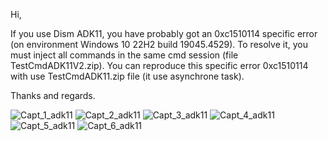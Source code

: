 Hi,

If you use Dism ADK11, you have probably got an 0xc1510114 specific error (on environment Windows 10 22H2 build 19045.4529).
To resolve it, you must inject all commands in the same cmd session (file TestCmdADK11V2.zip).
You can reproduce this specific error 0xc1510114 with use TestCmdADK11.zip file (it use asynchrone task).

Thanks and regards.

![Capt_1_adk11](https://github.com/Dede333/Test-dism-adk11/assets/61848651/3c73c081-2f10-4095-8ba3-6007eccb00ea)
![Capt_2_adk11](https://github.com/Dede333/Test-dism-adk11/assets/61848651/0b420503-8d0e-44df-8a33-a5cfcddf96bd)
![Capt_3_adk11](https://github.com/Dede333/Test-dism-adk11/assets/61848651/c4565693-8886-4314-9482-10584db04e74)
![Capt_4_adk11](https://github.com/Dede333/Test-dism-adk11/assets/61848651/a6c26e02-07aa-4345-af30-58a9dbd69970)
![Capt_5_adk11](https://github.com/Dede333/Test-dism-adk11/assets/61848651/ad5b23e3-bbea-413c-a2cc-11f7561d06e7)
![Capt_6_adk11](https://github.com/Dede333/Test-dism-adk11/assets/61848651/098c2a61-df48-4c75-812b-31a604b50eec)






